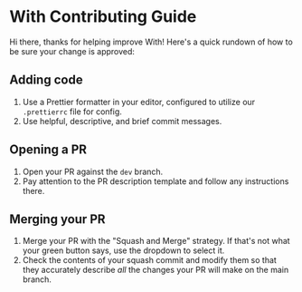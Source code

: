 # With Contributing Guide

Hi there, thanks for helping improve With! Here's a quick rundown of how to be sure your change is approved:

## Adding code

1. Use a Prettier formatter in your editor, configured to utilize our `.prettierrc` file for config.
2. Use helpful, descriptive, and brief commit messages.

## Opening a PR

1. Open your PR against the `dev` branch.
2. Pay attention to the PR description template and follow any instructions there.

## Merging your PR

1. Merge your PR with the "Squash and Merge" strategy. If that's not what your green button says, use the dropdown to select it.
2. Check the contents of your squash commit and modify them so that they accurately describe _all_ the changes your PR will make on the main branch.
